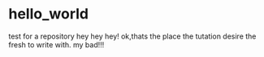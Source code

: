 # hello_world
test for a repository
hey hey hey!
ok,thats the place the tutation desire the fresh to write with.
my bad!!!
